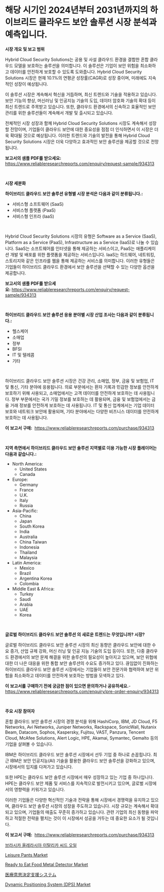 <p><h1>해당 시기인 2024년부터 2031년까지의 하이브리드 클라우드 보안 솔루션 시장 분석과 예측입니다.</h1></p><p><strong>시장 개요 및 보고 범위</strong></p>
<p><p>Hybrid Cloud Security Solutions는 공용 및 사설 클라우드 환경을 결합한 혼합 클라우드 모델을 보호하는 솔루션을 의미합니다. 이 솔루션은 기업이 보안 위험을 최소화하고 데이터를 안전하게 보호할 수 있도록 도와줍니다. Hybrid Cloud Security Solutions 시장은 현재 10.1%의 연평균 성장률(CAGR)로 성장 중이며, 미래에도 지속적인 성장이 예상됩니다. </p><p>이 솔루션 시장은 계속해서 혁신을 거듭하며, 최신 트렌드와 기술을 적용하고 있습니다. 보안 기능의 향상, 머신러닝 및 인공지능 기술의 도입, 데이터 암호화 기술의 확대 등이 최신 트렌드로 주목받고 있습니다. 또한, 클라우드 환경에서의 신속하고 효율적인 보안 관리를 위한 솔루션들이 계속해서 개발 및 출시되고 있습니다.</p><p>전체적인 시장 성장과 함께 Hybrid Cloud Security Solutions 시장도 계속해서 성장할 전망이며, 기업들이 클라우드 보안에 대한 중요성을 점점 더 인식하면서 이 시장은 더욱 확대될 것으로 예상됩니다. 이러한 트렌드와 기술의 발전을 통해 Hybrid Cloud Security Solutions 시장은 더욱 다양하고 효과적인 보안 솔루션을 제공할 것으로 전망됩니다.</p></p>
<p><strong>보고서의 샘플 PDF를 받으세요:</strong> <a href="https://www.reliableresearchreports.com/enquiry/request-sample/934313">https://www.reliableresearchreports.com/enquiry/request-sample/934313</a></p>
<p>&nbsp;</p>
<p><strong>시장 세분화</strong></p>
<p><strong>하이브리드 클라우드 보안 솔루션 유형별 시장 분석은 다음과 같이 분류됩니다.:</strong></p>
<p><ul><li>서비스형 소프트웨어 (SaaS)</li><li>서비스형 플랫폼 (PaaS)</li><li>서비스형 인프라 (IaaS)</li></ul></p>
<p>&nbsp;</p>
<p><p>Hybrid Cloud Security Solutions 시장의 유형은 Software as a Service (SaaS), Platform as a Service (PaaS), Infrastructure as a Service (IaaS)로 나눌 수 있습니다. SaaS는 소프트웨어를 인터넷을 통해 제공하는 서비스이고, PaaS는 애플리케이션 개발 및 배포를 위한 플랫폼을 제공하는 서비스입니다. IaaS는 하드웨어, 네트워킹, 스토리지와 같은 인프라를 웹을 통해 제공하는 서비스를 의미합니다. 이러한 유형들은 기업들이 하이브리드 클라우드 환경에서 보안 솔루션을 선택할 수 있는 다양한 옵션을 제공합니다.</p></p>
<p><strong>보고서의 샘플 PDF를 받으세요:</strong>&nbsp;<a href="https://www.reliableresearchreports.com/enquiry/request-sample/934313">https://www.reliableresearchreports.com/enquiry/request-sample/934313</a></p>
<p>&nbsp;</p>
<p><strong> 하이브리드 클라우드 보안 솔루션 응용 분야별 시장 산업 조사는 다음과 같이 분류됩니다.:</strong></p>
<p><ul><li>헬스케어</li><li>소매업</li><li>정부</li><li>BFSI</li><li>IT 및 텔레콤</li><li>기타</li></ul></p>
<p>&nbsp;</p>
<p><p>하이브리드 클라우드 보안 솔루션 시장은 건강 관리, 소매업, 정부, 금융 및 보험업, IT 및 통신, 기타 분야에 응용됩니다. 의료 부문에서는 환자 기록과 민감한 정보를 안전하게 보호하기 위해 사용되고, 소매업에서는 고객 데이터를 안전하게 보호하는 데 사용됩니다. 정부 부문에서는 국가 기밀 정보를 보호하는 데 활용되며, 금융 및 보험업에서는 금융 거래 정보를 안전하게 보호하는 데 사용됩니다. IT 및 통신 업계에서는 기업 데이터 보호와 네트워크 보안에 활용되며, 기타 분야에서는 다양한 비즈니스 데이터를 안전하게 보호하는 데 사용됩니다.</p></p>
<p><strong>이 보고서 구매:</strong>&nbsp; <a href="https://www.reliableresearchreports.com/purchase/934313">https://www.reliableresearchreports.com/purchase/934313</a></p>
<p>&nbsp;</p>
<p><strong>지역 측면에서 하이브리드 클라우드 보안 솔루션 지역별로 이용 가능한 시장 플레이어는 다음과 같습니다.:</strong></p>
<p><ul>
    <li>
        North America:
        <ul>
            <li>United States</li>
            <li>Canada</li>
        </ul>
    </li>
    <li>
        Europe:
        <ul>
            <li>Germany</li>
            <li>France</li>
            <li>U.K.</li>
            <li>Italy</li>
            <li>Russia</li>
        </ul>
    </li>
    <li>
        Asia-Pacific:
        <ul>
            <li>China</li>
            <li>Japan</li>
            <li>South Korea</li>
            <li>India</li>
            <li>Australia</li>
            <li>China Taiwan</li>
            <li>Indonesia</li>
            <li>Thailand</li>
            <li>Malaysia</li>
        </ul>
    </li>
    <li>
        Latin America:
        <ul>
            <li>Mexico</li>
            <li>Brazil</li>
            <li>Argentina Korea</li>
            <li>Colombia</li>
        </ul>
    </li>
    <li>
        Middle East & Africa:
        <ul>
            <li>Turkey</li>
            <li>Saudi</li>
            <li>Arabia</li>
            <li>UAE</li>
            <li>Korea</li>
        </ul>
    </li>
    </ul></p>
<p>&nbsp;</p>
<p><strong>글로벌 하이브리드 클라우드 보안 솔루션 의 새로운 트렌드는 무엇입니까? 시장?</strong></p>
<p><p>글로벌 하이브리드 클라우드 보안 솔루션 시장의 최신 동향은 클라우드 보안에 대한 수요 증가, 산업 규제 강화, 머신 러닝 및 인공 지능 기술의 도입 등이다. 또한, 다중 클라우드 환경에서의 보안 문제 해결을 위한 솔루션의 필요성이 높아지고 있으며, 보안 위협에 대한 더 나은 대응을 위한 통합 보안 솔루션의 수요도 증가하고 있다. 끊임없이 진화하는 하이브리드 클라우드 보안 솔루션 시장에서는 기업들이 보안 전문가와 협력하여 보안 위험을 최소화하고 데이터를 안전하게 보호하는 방법을 모색하고 있다.</p></p>
<p><strong>이 보고서를 구매하기 전에 궁금한 점이 있으면 문의하거나 공유하세요.</strong>- <a href="https://www.reliableresearchreports.com/enquiry/pre-order-enquiry/934313">https://www.reliableresearchreports.com/enquiry/pre-order-enquiry/934313</a></p>
<p>&nbsp;</p>
<p><strong>주요 시장 참여자</strong></p>
<p><p>혼합 클라우드 보안 솔루션 시장의 경쟁 분석을 위해 HashiCorp, IBM, JD Cloud, F5 Networks, Avi Networks, Juniper Networks, Rackspace, SonicWall, Nutanix Beam, Datacom, Sophos, Kaspersky, Fujitsu, VAST, Panzura, Tencent Cloud, McAfee Solutions, Alert Logic, HPE, Akamai, Symantec, Gemalto 등의 기업을 살펴볼 수 있습니다. </p><p>IBM은 하이브리드 클라우드 보안 솔루션 시장에서 선두 기업 중 하나로 손꼽힙니다. 최근 IBM은 보안 인공지능(AI) 기술을 활용한 클라우드 보안 솔루션을 강화하고 있으며, 시장에서의 입지를 다져가고 있습니다. </p><p>또한 HPE는 클라우드 보안 솔루션 시장에서 매우 성장하고 있는 기업 중 하나입니다. HPE는 클라우드 보안 제품 및 서비스를 지속적으로 발전시키고 있으며, 글로벌 시장에서의 영향력을 키워가고 있습니다.</p><p>이러한 기업들은 다양한 혁신적인 기술과 전략을 통해 시장에서 경쟁력을 유지하고 있으며, 클라우드 보안 솔루션 시장의 성장을 주도하고 있습니다. 시장 규모는 계속해서 확대되고 있으며, 기업들의 매출도 꾸준히 증가하고 있습니다. 관련 기업의 최신 동향을 파악하고 적절한 전략을 펼치는 것이 이 시장에서 성공을 거두는 데 중요한 요소가 될 것입니다.</p></p>
<p><strong>이 보고서 구매:</strong>&nbsp;&nbsp;<a href="https://www.reliableresearchreports.com/purchase/934313">https://www.reliableresearchreports.com/purchase/934313</a></p>
<p><p><a href="https://medium.com/@louisa_aug08/%EB%B8%8C%EB%A1%9C%EC%BD%9C%EB%A6%AC%EC%94%A8%EC%9C%A0-%EC%8B%9C%EC%9E%A5-%EC%A2%85%EB%A5%98-%EC%9D%91%EC%9A%A9-%EB%B0%8F-%EC%A7%80%EB%A6%AC%EC%97%90-%EC%9D%98%ED%95%9C-%ED%8F%AC%EA%B4%84%EC%A0%81%EC%9D%B8-%ED%8F%89%EA%B0%80-fb79698e8711">브라시카 올레라시아 이탈리카 씨드 오일</a></p><p><a href="https://view.publitas.com/reportprime-1/leisure-pants-market-size-share-trends-analysis-report-by-material-by-type-by-end-user-by-region-and-segment-forecasts-2024-2031/">Leisure Pants Market</a></p><p><a href="https://boundless-drawbridge-702.notion.site/Ready-to-Eat-Food-Metal-Detector-Market-Analysis-and-Market-Size-Global-Industry-Overview-Market-S-b4b6d11d793644bd8e9423e663d5173f">Ready to Eat Food Metal Detector Market</a></p><p><a href="https://medium.com/@ashman753/%E3%83%98%E3%83%AB%E3%82%B9%E3%82%B1%E3%82%A2%E6%84%8F%E6%80%9D%E6%B1%BA%E5%AE%9A%E6%94%AF%E6%8F%B4%E3%82%B7%E3%82%B9%E3%83%86%E3%83%A0%E5%B8%82%E5%A0%B4%E3%81%AE%E8%A6%8F%E6%A8%A1%E3%81%A8%E5%B8%82%E5%A0%B4%E5%8B%95%E5%90%91-%E5%AE%8C%E5%85%A8%E3%81%AA%E6%A5%AD%E7%95%8C%E6%A6%82%E8%A6%B3-2024%E5%B9%B4%E3%81%8B%E3%82%892031%E5%B9%B4%E3%81%BE%E3%81%A7-c23c98175657?postPublishedType=initial">医療意思決定支援システム</a></p><p><a href="https://github.com/provorikovar/Market-Research-Report-List-3/blob/main/dynamic-positioning-system-dps-market.md">Dynamic Positioning System (DPS) Market</a></p></p>
